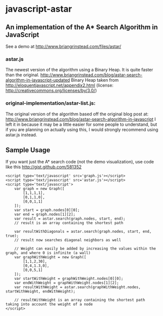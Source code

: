 # javascript-astar

## An implementation of the A* Search Algorithm in JavaScript

See a demo at http://www.briangrinstead.com/files/astar/

### astar.js

The newest version of the algorithm using a Binary Heap.  It is quite faster than the original.
http://www.briangrinstead.com/blog/astar-search-algorithm-in-javascript-updated
Binary Heap taken from http://eloquentjavascript.net/appendix2.html (license: http://creativecommons.org/licenses/by/3.0/)
	
	
### original-implementation/astar-list.js: 

The original version of the algorithm based off the original blog post at: http://www.briangrinstead.com/blog/astar-search-algorithm-in-javascript
I left it in because it may be a little easier for some people to understand, but if you are planning on actually using this, I would strongly recommend using astar.js instead.

## Sample Usage

If you want just the A* search code (not the demo visualization), use code like this http://gist.github.com/581352

	<script type='text/javascript' src='graph.js'></script>
	<script type='text/javascript' src='astar.js'></script>
	<script type='text/javascript'>
		var graph = new Graph([
			[1,1,1,1],
			[0,1,1,0],
			[0,0,1,1]
		]);
		var start = graph.nodes[0][0];
		var end = graph.nodes[1][2];
		var result = astar.search(graph.nodes, start, end);
		// result is an array containing the shortest path
		
		var resultWithDiagonals = astar.search(graph.nodes, start, end, true);
		// result now searches diagonal neighbors as well

		// Weight can easily be added by increasing the values within the graph, and where 0 is infinite (a wall)
		var graphWithWeight = new Graph([
			[1,1,2,30],
			[0,4,1.3,0],
			[0,0,5,1]
		]);
		var startWithWeight = graphWithWeight.nodes[0][0];
		var endWithWeight = graphWithWeight.nodes[1][2];
		var resultWithWeight = astar.search(graphWithWeight.nodes, startWithWeight, endWithWeight);

		// resultWithWeight is an array containing the shortest path taking into account the weight of a node
	</script>



